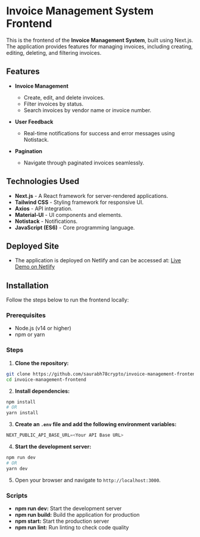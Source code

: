 # Invoice Management System Frontend

This is the frontend of the **Invoice Management System**, built using Next.js. The application provides features for managing invoices, including creating, editing, deleting, and filtering invoices.

## Features

- **Invoice Management**
    - Create, edit, and delete invoices.
    - Filter invoices by status.
    - Search invoices by vendor name or invoice number.
    
- **User Feedback**
    - Real-time notifications for success and error messages using Notistack.

- **Pagination**
    - Navigate through paginated invoices seamlessly.


## Technologies Used

- **Next.js** - A React framework for server-rendered applications.
- **Tailwind CSS** - Styling framework for responsive UI.
- **Axios** - API integration.
- **Material-UI** - UI components and elements.
- **Notistack** - Notifications.
- **JavaScript (ES6)** - Core programming language.


## Deployed Site
- The application is deployed on Netlify and can be accessed at:
 [Live Demo on Netlify](https://invoice-management-app-main.netlify.app/)

## Installation

Follow the steps below to run the frontend locally:

### Prerequisites

- Node.js (v14 or higher)
- npm or yarn

### Steps

1. **Clone the repository:**
```bash
git clone https://github.com/saurabh78crypto/invoice-management-frontend.git
cd invoice-management-frontend
```

2. **Install dependencies:**
```bash
npm install
# OR
yarn install
```

3. **Create an `.env` file and add the following environment variables:**
```js
NEXT_PUBLIC_API_BASE_URL=<Your API Base URL>
```

4. **Start the development server:**
```bash
npm run dev
# OR
yarn dev
```

5. Open your browser and navigate to `http://localhost:3000`.


### Scripts

- **npm run dev:** Start the development server
- **npm run build:** Build the application for production
- **npm start:** Start the production server
- **npm run lint:** Run linting to check code quality